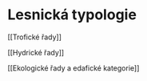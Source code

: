 # Lesnická typologie

[[Trofické řady]]

[[Hydrické řady]]

[[Ekologické řady a edafické kategorie]]

